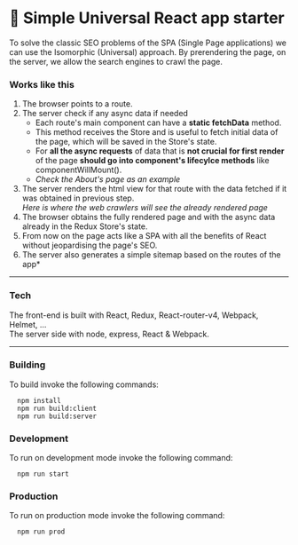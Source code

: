 # 🚀 Simple Universal React app starter
To solve the classic SEO problems of the SPA (Single Page applications) we can use the Isomorphic (Universal) approach.
By prerendering the page, on the server, we allow the search engines to crawl the page.

### Works like this
1. The browser points to a route.
2. The server check if any async data if needed
   - Each route's main component can have a **static fetchData** method.  
   - This method receives the Store and is useful to fetch initial data of the page, which will be saved in the Store's state.  
   - For **all the async requests** of data that is **not crucial for first render** of the page **should go into component's lifecylce methods** like componentWillMount().  
   - *Check the About's page as an example*
3. The server renders the html view for that route with the data fetched if it was obtained in previous step.   
   *Here is where the web crawlers will see the already rendered page*
4. The browser obtains the fully rendered page and with the async data already in the Redux Store's state.
5. From now on the page acts like a SPA with all the benefits of React without jeopardising the page's SEO.
6. The server also generates a simple sitemap based on the routes of the app*  


___



### Tech
The front-end is built with React, Redux, React-router-v4, Webpack, Helmet, ...  
The server side with node, express, React & Webpack.


___




### Building
To build invoke the following commands:

```
  npm install
  npm run build:client
  npm run build:server
```

### Development
To run on development mode invoke the following command:

```
  npm run start
```

### Production
To run on production mode invoke the following command:

```
  npm run prod
```
